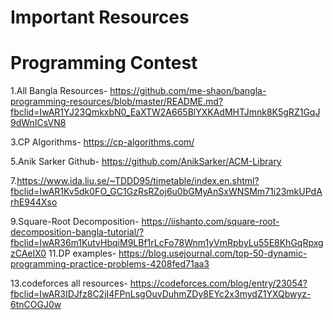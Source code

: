 # Important Resources
# Programming Contest
1.All Bangla Resources- https://github.com/me-shaon/bangla-programming-resources/blob/master/README.md?fbclid=IwAR1YJ23QmkxbN0_EaXTW2A665BlYXKAdMHTJmnk8K5gRZ1GqJ9dWnICsVN8 

3.CP Algorithms- https://cp-algorithms.com/


5.Anik Sarker Github- https://github.com/AnikSarker/ACM-Library

7.https://www.ida.liu.se/~TDDD95/timetable/index.en.shtml?fbclid=IwAR1Kv5dk0FO_GC1GzRsRZoj6u0bGMyAnSxWNSMm71i23mkUPdArhE944Xso

9.Square-Root Decomposition- https://iishanto.com/square-root-decomposition-bangla-tutorial/?fbclid=IwAR36m1KutvHbqiM9LBf1rLcFo78Wnm1yVmRpbyLu55E8KhGqRpxgzCAeIX0
11.DP examples- https://blog.usejournal.com/top-50-dynamic-programming-practice-problems-4208fed71aa3

13.codeforces all resources- https://codeforces.com/blog/entry/23054?fbclid=IwAR3IDJfz8C2jI4FPnLsgOuvDuhmZDy8EYc2x3mydZ1YXQbwyz-6tnCOGJ0w

